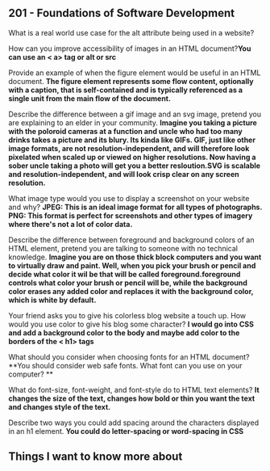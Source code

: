 ## 201 - Foundations of Software Development

What is a real world use case for the alt attribute being used in a website?

How can you improve accessibility of images in an HTML document?**You can use an < a> tag or alt or src**

Provide an example of when the figure element would be useful in an HTML document. **The figure element represents some flow content, optionally with a caption, that is self-contained and is typically referenced as a single unit from the main flow of the document.**

Describe the difference between a gif image and an svg image, pretend you are explaining to an elder in your community. **Imagine you taking a picture with the poloroid cameras at a function and uncle who had too many drinks takes a picture and its blury. Its kinda like GIFs. GIF, just like other image formats, are not resolution-independent, and will therefore look pixelated when scaled up or viewed on higher resolutions. Now having a sober uncle taking a photo will get you a better resloution.SVG is scalable and resolution-independent, and will look crisp clear on any screen resolution.**

What image type would you use to display a screenshot on your website and why? **JPEG: This is an ideal image format for all types of photographs. PNG: This format is perfect for screenshots and other types of imagery where there's not a lot of color data.**

Describe the difference between foreground and background colors of an HTML element, pretend you are talking to someone with no technical knowledge. **Imagine you are on those thick block computers and you want to virtually draw and paint. Well, when you pick your brush or pencil and decide what color it wil be that will be called foreground.foreground controls what color your brush or pencil will be, while the background color erases any added color and replaces it with the background color, which is white by default.**

Your friend asks you to give his colorless blog website a touch up. How would you use color to give his blog some character? **I would go into CSS and add a background color to the body and maybe add color to the borders of the < h1> tags**

What should you consider when choosing fonts for an HTML document? **You should consider web safe fonts. What font can you use on your computer? **

What do font-size, font-weight, and font-style do to HTML text elements? **It changes the size of the text, changes how bold or thin you want the text and changes style of the text.**

Describe two ways you could add spacing around the characters displayed in an h1 element. **You could do letter-spacing or word-spacing in CSS**

## Things I want to know more about
